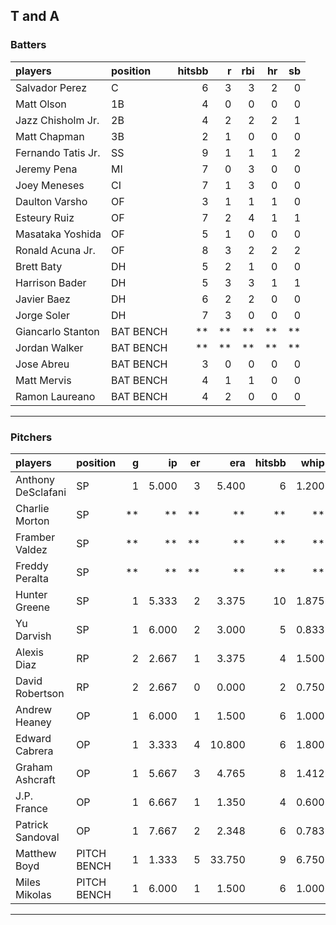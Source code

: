 ## T and A

### Batters

 
|players            |position  | hitsbb|  r| rbi| hr| sb| 
|:------------------|:---------|------:|--:|---:|--:|--:| 
|Salvador Perez     |C         |      6|  3|   3|  2|  0| 
|Matt Olson         |1B        |      4|  0|   0|  0|  0| 
|Jazz Chisholm Jr.  |2B        |      4|  2|   2|  2|  1| 
|Matt Chapman       |3B        |      2|  1|   0|  0|  0| 
|Fernando Tatis Jr. |SS        |      9|  1|   1|  1|  2| 
|Jeremy Pena        |MI        |      7|  0|   3|  0|  0| 
|Joey Meneses       |CI        |      7|  1|   3|  0|  0| 
|Daulton Varsho     |OF        |      3|  1|   1|  1|  0| 
|Esteury Ruiz       |OF        |      7|  2|   4|  1|  1| 
|Masataka Yoshida   |OF        |      5|  1|   0|  0|  0| 
|Ronald Acuna Jr.   |OF        |      8|  3|   2|  2|  2| 
|Brett Baty         |DH        |      5|  2|   1|  0|  0| 
|Harrison Bader     |DH        |      5|  3|   3|  1|  1| 
|Javier Baez        |DH        |      6|  2|   2|  0|  0| 
|Jorge Soler        |DH        |      7|  3|   0|  0|  0| 
|Giancarlo Stanton  |BAT BENCH |     **| **|  **| **| **| 
|Jordan Walker      |BAT BENCH |     **| **|  **| **| **| 
|Jose Abreu         |BAT BENCH |      3|  0|   0|  0|  0| 
|Matt Mervis        |BAT BENCH |      4|  1|   1|  0|  0| 
|Ramon Laureano     |BAT BENCH |      4|  2|   0|  0|  0| 


* * *

### Pitchers

 
|players            |position    |  g|    ip| er|    era| hitsbb|  whip| so|  w| sv| 
|:------------------|:-----------|--:|-----:|--:|------:|------:|-----:|--:|--:|--:| 
|Anthony DeSclafani |SP          |  1| 5.000|  3|  5.400|      6| 1.200|  2|  0|  0| 
|Charlie Morton     |SP          | **|    **| **|     **|     **|    **| **| **| **| 
|Framber Valdez     |SP          | **|    **| **|     **|     **|    **| **| **| **| 
|Freddy Peralta     |SP          | **|    **| **|     **|     **|    **| **| **| **| 
|Hunter Greene      |SP          |  1| 5.333|  2|  3.375|     10| 1.875|  4|  0|  0| 
|Yu Darvish         |SP          |  1| 6.000|  2|  3.000|      5| 0.833|  7|  0|  0| 
|Alexis Diaz        |RP          |  2| 2.667|  1|  3.375|      4| 1.500|  5|  0|  2| 
|David Robertson    |RP          |  2| 2.667|  0|  0.000|      2| 0.750|  6|  0|  1| 
|Andrew Heaney      |OP          |  1| 6.000|  1|  1.500|      6| 1.000|  9|  0|  0| 
|Edward Cabrera     |OP          |  1| 3.333|  4| 10.800|      6| 1.800|  5|  0|  0| 
|Graham Ashcraft    |OP          |  1| 5.667|  3|  4.765|      8| 1.412|  3|  0|  0| 
|J.P. France        |OP          |  1| 6.667|  1|  1.350|      4| 0.600|  3|  1|  0| 
|Patrick Sandoval   |OP          |  1| 7.667|  2|  2.348|      6| 0.783|  5|  0|  0| 
|Matthew Boyd       |PITCH BENCH |  1| 1.333|  5| 33.750|      9| 6.750|  1|  0|  0| 
|Miles Mikolas      |PITCH BENCH |  1| 6.000|  1|  1.500|      6| 1.000|  0|  1|  0| 


* * *


